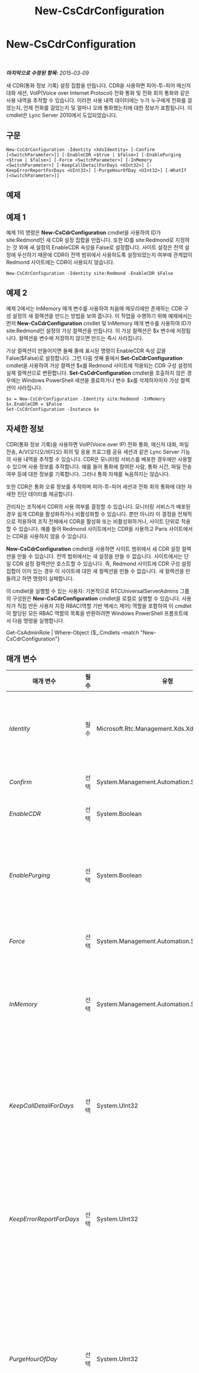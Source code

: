 ﻿---
title: New-CsCdrConfiguration
TOCTitle: New-CsCdrConfiguration
ms:assetid: e5890ac3-7a6c-4609-a866-84c39b76d3a9
ms:mtpsurl: https://technet.microsoft.com/ko-kr/library/Gg399018(v=OCS.15)
ms:contentKeyID: 49305339
ms.date: 08/10/2015
mtps_version: v=OCS.15
ms.translationtype: HT
---

# New-CsCdrConfiguration

 

_**마지막으로 수정된 항목:** 2015-03-09_

새 CDR(통화 정보 기록) 설정 집합을 만듭니다. CDR을 사용하면 피어-투-피어 메신저 대화 세션, VoIP(Voice over Internet Protocol) 전화 통화 및 전화 회의 통화와 같은 사용 내역을 추적할 수 있습니다. 이러한 사용 내역 데이터에는 누가 누구에게 전화를 걸었는지, 언제 전화를 걸었는지 및 얼마나 오래 통화했는지에 대한 정보가 포함됩니다. 이 cmdlet은 Lync Server 2010에서 도입되었습니다.

## 구문

    New-CsCdrConfiguration -Identity <XdsIdentity> [-Confirm [<SwitchParameter>]] [-EnableCDR <$true | $false>] [-EnablePurging <$true | $false>] [-Force <SwitchParameter>] [-InMemory <SwitchParameter>] [-KeepCallDetailForDays <UInt32>] [-KeepErrorReportForDays <UInt32>] [-PurgeHourOfDay <UInt32>] [-WhatIf [<SwitchParameter>]]

## 예제

## 예제 1

예제 1의 명령은 **New-CsCdrConfiguration** cmdlet을 사용하여 ID가 site:Redmond인 새 CDR 설정 집합을 만듭니다. 또한 ID를 site:Redmond로 지정하는 것 외에 새 설정의 EnableCDR 속성을 False로 설정합니다. 사이트 설정은 전역 설정에 우선하기 때문에 CDR이 전역 범위에서 사용하도록 설정되었는지 여부에 관계없이 Redmond 사이트에는 CDR이 사용되지 않습니다.

    New-CsCdrConfiguration -Identity site:Redmond -EnableCDR $False

## 예제 2

예제 2에서는 InMemory 매개 변수를 사용하여 처음에 메모리에만 존재하는 CDR 구성 설정의 새 컬렉션을 만드는 방법을 보여 줍니다. 이 작업을 수행하기 위해 예제에서는 먼저 **New-CsCdrConfiguration** cmdlet 및 InMemory 매개 변수를 사용하여 ID가 site:Redmond인 설정의 가상 컬렉션을 만듭니다. 이 가상 컬렉션은 $x 변수에 저장됩니다. 컬렉션을 변수에 저장하지 않으면 만드는 즉시 사라집니다.

가상 컬렉션이 만들어지면 둘째 줄에 표시된 명령이 EnableCDR 속성 값을 False($False)로 설정합니다. 그런 다음 셋째 줄에서 **Set-CsCdrConfiguration** cmdlet을 사용하여 가상 컬렉션 $x를 Redmond 사이트에 적용되는 CDR 구성 설정의 실제 컬렉션으로 변환합니다. **Set-CsCdrConfiguration** cmdlet을 호출하지 않은 경우에는 Windows PowerShell 세션을 종료하거나 변수 $x를 삭제하자마자 가상 컬렉션이 사라집니다.

    $x = New-CsCdrConfiguration -Identity site:Redmond -InMemory
    $x.EnableCDR = $False
    Set-CsCdrConfiguration -Instance $x

## 자세한 정보

CDR(통화 정보 기록)을 사용하면 VoIP(Voice over IP) 전화 통화, 메신저 대화, 파일 전송, A/V(오디오/비디오) 회의 및 응용 프로그램 공유 세션과 같은 Lync Server 기능의 사용 내역을 추적할 수 있습니다. CDR은 모니터링 서비스를 배포한 경우에만 사용할 수 있으며 사용 정보를 추적합니다. 예를 들어 통화에 참여한 사람, 통화 시간, 파일 전송 여부 등에 대한 정보를 기록합니다. 그러나 통화 자체를 녹음하지는 않습니다.

또한 CDR은 통화 오류 정보를 추적하며 피어-투-피어 세션과 전화 회의 통화에 대한 자세한 진단 데이터를 제공합니다.

관리자는 조직에서 CDR의 사용 여부를 결정할 수 있습니다. 모니터링 서비스가 배포된 경우 쉽게 CDR을 활성화하거나 비활성화할 수 있습니다. 뿐만 아니라 이 결정을 전체적으로 적용하여 조직 전체에서 CDR을 활성화 또는 비활성화하거나, 사이트 단위로 적용할 수 있습니다. 예를 들어 Redmond 사이트에서는 CDR을 사용하고 Paris 사이트에서는 CDR을 사용하지 않을 수 있습니다.

**New-CsCdrConfiguration** cmdlet을 사용하면 사이트 범위에서 새 CDR 설정 컬렉션을 만들 수 있습니다. 전역 범위에서는 새 설정을 만들 수 없습니다. 사이트에서는 단일 CDR 설정 컬렉션만 호스트할 수 있습니다. 즉, Redmond 사이트에 CDR 구성 설정 집합이 이미 있는 경우 이 사이트에 대한 새 컬렉션을 만들 수 없습니다. 새 컬렉션을 만들려고 하면 명령이 실패합니다.

이 cmdlet을 실행할 수 있는 사용자: 기본적으로 RTCUniversalServerAdmins 그룹의 구성원은 **New-CsCdrConfiguration** cmdlet을 로컬로 실행할 수 있습니다. 사용자가 직접 만든 사용자 지정 RBAC(역할 기반 액세스 제어) 역할을 포함하여 이 cmdlet이 할당된 모든 RBAC 역할의 목록을 반환하려면 Windows PowerShell 프롬프트에서 다음 명령을 실행합니다.

Get-CsAdminRole | Where-Object {$\_.Cmdlets –match "New-CsCdrConfiguration"}

## 매개 변수


<table>
<colgroup>
<col style="width: 25%" />
<col style="width: 25%" />
<col style="width: 25%" />
<col style="width: 25%" />
</colgroup>
<thead>
<tr class="header">
<th>매개 변수</th>
<th>필수</th>
<th>유형</th>
<th>설명</th>
</tr>
</thead>
<tbody>
<tr class="odd">
<td><p><em>Identity</em></p></td>
<td><p>필수</p></td>
<td><p>Microsoft.Rtc.Management.Xds.XdsIdentity</p></td>
<td><p>CDR 구성 설정의 새 컬렉션에 할당할 고유 식별자를 나타냅니다. 사이트 범위에서만 새 컬렉션을 생성할 수 있기 때문에 ID의 접두사는 항상 &quot;site:&quot;이며 그 뒤에 사이트 이름이 옵니다(예: &quot;site:Redmond&quot;).</p></td>
</tr>
<tr class="even">
<td><p><em>Confirm</em></p></td>
<td><p>선택</p></td>
<td><p>System.Management.Automation.SwitchParameter</p></td>
<td><p>명령을 실행하기 전에 확인 메시지를 표시합니다.</p></td>
</tr>
<tr class="odd">
<td><p><em>EnableCDR</em></p></td>
<td><p>선택</p></td>
<td><p>System.Boolean</p></td>
<td><p>CDR을 사용할 수 있는지 여부를 나타냅니다. 기본값은 True입니다.</p></td>
</tr>
<tr class="even">
<td><p><em>EnablePurging</em></p></td>
<td><p>선택</p></td>
<td><p>System.Boolean</p></td>
<td><p>CDR을 CDR 데이터베이스에서 주기적으로 삭제할지 여부를 나타냅니다. True(기본값)이면 KeepCallDetailForDays(CDR 기록) 및 KeepErrorReportForDays(CDR 오류)에 지정된 기간이 지난 후 기록이 삭제되고, False이면 CDR 레코드는 무기한 유지됩니다.</p></td>
</tr>
<tr class="odd">
<td><p><em>Force</em></p></td>
<td><p>선택</p></td>
<td><p>System.Management.Automation.SwitchParameter</p></td>
<td><p>명령을 실행할 때 발생할 수 있는 심각하지 않은 오류 메시지를 표시하지 않습니다.</p></td>
</tr>
<tr class="even">
<td><p><em>InMemory</em></p></td>
<td><p>선택</p></td>
<td><p>System.Management.Automation.SwitchParameter</p></td>
<td><p>개체를 실제로 영구 변경 사항으로 커밋하지 않고 개체 참조를 만듭니다. 이 매개 변수와 함께 호출된 이 cmdlet의 결과를 변수로 할당하면 개체 참조의 속성을 변경한 후 이 cmdlet과 일치하는 Set- cmdlet을 호출하여 해당 변경 사항을 커밋할 수 있습니다.</p></td>
</tr>
<tr class="odd">
<td><p><em>KeepCallDetailForDays</em></p></td>
<td><p>선택</p></td>
<td><p>System.UInt32</p></td>
<td><p>CDR 기록을 CDR 데이터베이스에 유지할 일 수를 나타냅니다. 지정된 일 수보다 오래된 기록은 모두 자동으로 삭제됩니다. 단, EnablePurging 속성을 True로 설정한 경우에만 삭제가 실행됩니다.</p>
<p>KeepCallDetailForDays는 1에서 2562일(약 7년) 사이의 정수 값으로 설정할 수 있습니다. 기본값은 60입니다.</p></td>
</tr>
<tr class="even">
<td><p><em>KeepErrorReportForDays</em></p></td>
<td><p>선택</p></td>
<td><p>System.UInt32</p></td>
<td><p>CDR 오류 보고서를 유지할 일 수를 나타냅니다. 지정된 일 수보다 오래된 보고서는 모두 자동으로 삭제됩니다. CDR 오류 보고서는 Lync 2013과 같은 클라이언트 응용 프로그램에서 업로드하는 진단 보고서입니다.</p>
<p>이 속성은 1에서 2562일(약 7년) 사이의 정수 값으로 설정할 수 있습니다. 기본값은 60입니다.</p></td>
</tr>
<tr class="odd">
<td><p><em>PurgeHourOfDay</em></p></td>
<td><p>선택</p></td>
<td><p>System.UInt32</p></td>
<td><p>만료된 기록이 CDR 데이터베이스에서 삭제되는 로컬 시간을 나타냅니다. 시간은 24시간제를 사용하여 지정합니다. 0은 자정(오전 12:00)을 나타내고 23은 오후 11:00를 나타냅니다. 시간만 지정할 수 있습니다. 즉, 오전 4:00에 삭제 작업을 수행하도록 예약할 수는 있지만, 예를 들어 오전 4:30 또는 오전 4:15에 수행하도록 예약할 수는 없습니다. 기본값은 2(오전 2:00)입니다. 업무 시간 외에 삭제 작업을 수행하는 것이 좋습니다.</p>
<p>데이터베이스 삭제 작업은 EnablePurging 속성이 True로 설정된 경우에만 수행됩니다.</p></td>
</tr>
<tr class="even">
<td><p><em>WhatIf</em></p></td>
<td><p>선택</p></td>
<td><p>System.Management.Automation.SwitchParameter</p></td>
<td><p>명령을 실제로 실행하지 않고도 명령이 실행될 경우 발생할 수 있는 현상을 설명합니다.</p></td>
</tr>
</tbody>
</table>


## 입력 형식

없음. **New-CsCdrConfiguration** cmdlet은 파이프라인된 입력을 허용하지 않습니다.

## 반환 형식

Microsoft.Rtc.Management.WritableConfig.Settings.CallDetailRecording.CdrSettings 개체의 인스턴스를 만듭니다.

## 참고 항목

#### 기타 리소스

[Get-CsCdrConfiguration](get-cscdrconfiguration.md)  
[Remove-CsCdrConfiguration](remove-cscdrconfiguration.md)  
[Set-CsCdrConfiguration](set-cscdrconfiguration.md)


